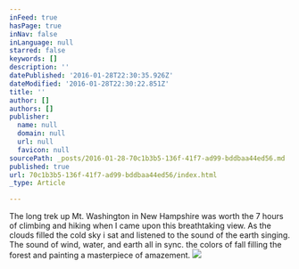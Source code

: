 ```yaml
---
inFeed: true
hasPage: true
inNav: false
inLanguage: null
starred: false
keywords: []
description: ''
datePublished: '2016-01-28T22:30:35.926Z'
dateModified: '2016-01-28T22:30:22.851Z'
title: ''
author: []
authors: []
publisher:
  name: null
  domain: null
  url: null
  favicon: null
sourcePath: _posts/2016-01-28-70c1b3b5-136f-41f7-ad99-bddbaa44ed56.md
published: true
url: 70c1b3b5-136f-41f7-ad99-bddbaa44ed56/index.html
_type: Article

---
```

The long trek up Mt. Washington in New Hampshire was worth the 7 hours of climbing and hiking when I came upon this breathtaking view.  As the clouds filled the cold sky i sat and listened to the sound of the earth singing.   The sound of wind, water, and earth all in sync.  the colors of fall filling the forest and painting a masterpiece of amazement.
![](https://the-grid-user-content.s3-us-west-2.amazonaws.com/afcf0468-8dfc-4cdc-b315-be57a711d4b7.jpg)
